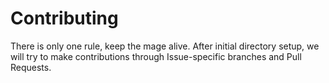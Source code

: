 # Contributing
There is only one rule, keep the mage alive. After initial directory setup, we will try to make contributions through Issue-specific branches and Pull Requests.
